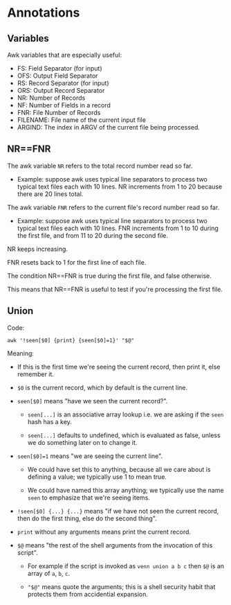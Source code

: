 

# Annotations


## Variables

Awk variables that are especially useful:

  * FS: Field Separator (for input)
  * OFS: Output Field Separator
  * RS: Record Separator (for input)
  * ORS: Output Record Separator
  * NR: Number of Records
  * NF: Number of Fields in a record
  * FNR: File Number of Records
  * FILENAME: File name of the current input file
  * ARGIND: The index in ARGV of the current file being processed. 


## NR==FNR

The awk variable `NR` refers to the total record number read so far.

  * Example: suppose awk uses typical line separators to process two typical text files each with 10 lines. NR increments from 1 to 20 because there are 20 lines total.

The awk variable `FNR` refers to the current file's record number read so far.

  * Example: suppose awk uses typical line separators to process two typical text files each with 10 lines. FNR increments from 1 to 10 during the first file, and from 11 to 20 during the second file.

NR keeps increasing. 

FNR resets back to 1 for the first line of each file.

The condition NR==FNR is true during the first file, and false otherwise.

This means that NR==FNR is useful to test if you're processing the first file.


## Union

Code:

    awk '!seen[$0] {print} {seen[$0]=1}' "$@"

Meaning:

  * If this is the first time we're seeing the current record, then print it, else remember it.

  * `$0` is the current record, which by default is the current line.

  * `seen[$0]` means "have we seen the current record?". 

    * `seen[...]` is an associative array lookup i.e. we are asking if the `seen` hash has a key. 

    * `seen[...]` defaults to undefined, which is evaluated as false, unless we do something later on to change it.

  * `seen[$0]=1` means "we are seeing the current line". 

    * We could have set this to anything, because all we care about is defining a value; we typically use 1 to mean true.

    * We could have named this array anything; we typically use the name `seen` to emphasize that we're seeing items.

  * `!seen[$0] {...} {...}` means "if we have not seen the current record, then do the first thing, else do the second thing".

  * `print` without any arguments means print the current record.
 
  * `$@` means "the rest of the shell arguments from the invocation of this script".

    * For example if the script is invoked as `venn union a b c` then `$@` is an array of `a`, `b`, `c`.

    * `"$@"` means quote the arguments; this is a shell security habit that protects them from accidential expansion.


